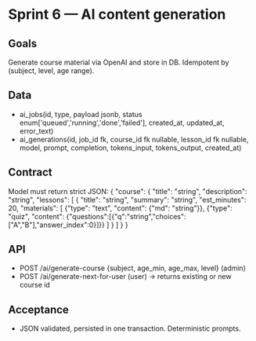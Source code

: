 # Sprint 6 — AI content generation

## Goals
Generate course material via OpenAI and store in DB. Idempotent by (subject, level, age range).

## Data
- ai_jobs(id, type, payload jsonb, status enum['queued','running','done','failed'], created_at, updated_at, error_text)
- ai_generations(id, job_id fk, course_id fk nullable, lesson_id fk nullable, model, prompt, completion, tokens_input, tokens_output, created_at)

## Contract
Model must return strict JSON:
{
  "course": {
    "title": "string",
    "description": "string",
    "lessons": [
      {
        "title": "string",
        "summary": "string",
        "est_minutes": 20,
        "materials": [
          {"type": "text", "content": {"md": "string"}},
          {"type": "quiz", "content": {"questions":[{"q":"string","choices":["A","B"],"answer_index":0}]}}
        ]
      }
    ]
  }
}

## API
- POST /ai/generate-course {subject, age_min, age_max, level} (admin)
- POST /ai/generate-next-for-user (user) -> returns existing or new course id

## Acceptance
- JSON validated, persisted in one transaction. Deterministic prompts.
